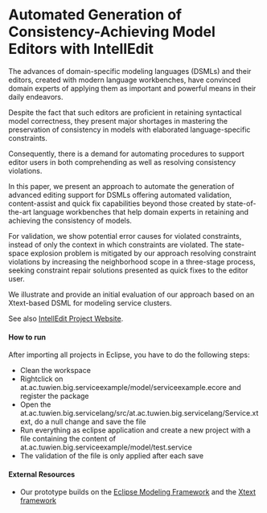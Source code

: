 # Automated Generation of Consistency-Achieving Model Editors with IntellEdit

The advances of domain-specific modeling languages (DSMLs) and their editors, created with modern language workbenches, have convinced domain experts of applying them as important and powerful means in their daily endeavors. 

Despite the fact that such editors are proficient in retaining syntactical model correctness, they present major shortages in mastering the preservation of consistency in models with elaborated language-specific constraints.

Consequently, there is a demand for automating procedures to support editor users in both comprehending as well as resolving consistency violations.

In this paper, we present an approach to automate the generation of advanced editing support for DSMLs offering automated validation, content-assist and quick fix capabilities beyond those created by state-of-the-art language workbenches that help domain experts in retaining and achieving the consistency of models.

For validation, we show potential error causes for violated constraints, instead of only the context in which constraints are violated.
The state-space explosion problem is mitigated by our approach resolving constraint violations by increasing the neighborhood scope in a three-stage process, seeking constraint repair solutions presented as quick fixes to the editor user.

We illustrate and provide an initial evaluation of our approach based on an Xtext-based DSML for modeling service clusters.

See also [IntellEdit Project Website](http://intelledit.big.tuwien.ac.at).

#### How to run

After importing all projects in Eclipse, you have to do the following steps:

* Clean the workspace
* Rightclick on at.ac.tuwien.big.serviceexample/model/serviceexample.ecore and register the package
* Open the at.ac.tuwien.big.servicelang/src/at.ac.tuwien.big.servicelang/Service.xtext, do a null change and save the file
* Run everything as eclipse application and create a new project with a file containing the content of at.ac.tuwien.big.serviceexample/model/test.service
* The validation of the file is only applied after each save

#### External Resources

* Our prototype builds on the [Eclipse Modeling Framework](https://eclipse.org/modeling/emf/) and the [Xtext framework](https://eclipse.org/Xtext/) 
